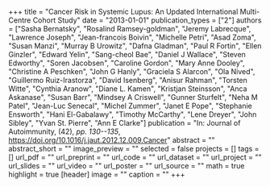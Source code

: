 +++
title = "Cancer Risk in Systemic Lupus: An Updated International Multi- Centre Cohort Study"
date = "2013-01-01"
publication_types = ["2"]
authors = ["Sasha Bernatsky", "Rosalind Ramsey-goldman", "Jeremy Labrecque", "Lawrence Joseph", "Jean-francois Boivin", "Michelle Petri", "Asad Zoma", "Susan Manzi", "Murray B Urowitz", "Dafna Gladman", "Paul R Fortin", "Ellen Ginzler", "Edward Yelin", "Sang-cheol Bae", "Daniel J Wallace", "Steven Edworthy", "Soren Jacobsen", "Caroline Gordon", "Mary Anne Dooley", "Christine A Peschken", "John G Hanly", "Graciela S Alarcon", "Ola Nived", "Guillermo Ruiz-Irastorza", "David Isenberg", "Anisur Rahman", "Torsten Witte", "Cynthia Aranow", "Diane L. Kamen", "Kristjan Steinsson", "Anca Askanase", "Susan Barr", "Mindsey A Criswell", "Gunner Sturfelt", "Neha M Patel", "Jean-Luc Senecal", "Michel Zummer", "Janet E Pope", "Stephanie Ensworth", "Hani El-Gabalawy", "Timothy McCarthy", "Lene Dreyer", "John Sibley", "Yvan St. Pierre", "Ann E Clarke"]
publication = "In: Journal of Autoimmunity, (42), _pp. 130--135_, https://doi.org/10.1016/j.jaut.2012.12.009.Cancer"
abstract = ""
abstract_short = ""
image_preview = ""
selected = false
projects = []
tags = []
url_pdf = ""
url_preprint = ""
url_code = ""
url_dataset = ""
url_project = ""
url_slides = ""
url_video = ""
url_poster = ""
url_source = ""
math = true
highlight = true
[header]
image = ""
caption = ""
+++
